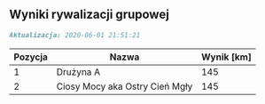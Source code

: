 ## Wyniki rywalizacji grupowej

```markdown
Aktualizacja: 2020-06-01 21:51:21
```

Pozycja | Nazwa | Wynik [km] |
------------ | -------------  | -------------
 1 |Drużyna A | 145 
 2 |Ciosy Mocy aka Ostry Cień Mgły | 145